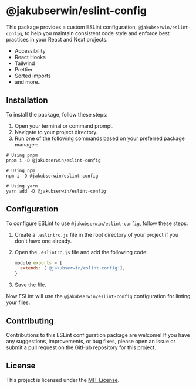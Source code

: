 # @jakubserwin/eslint-config

This package provides a custom ESLint configuration, `@jakubserwin/eslint-config`, to help you maintain consistent code style and enforce best practices in your React and Next projects.

- Accessibility
- React Hooks
- Tailwind
- Prettier
- Sorted imports
- and more..

## Installation

To install the package, follow these steps:

1. Open your terminal or command prompt.
2. Navigate to your project directory.
3. Run one of the following commands based on your preferred package manager:

```shell
# Using pnpm
pnpm i -D @jakubserwin/eslint-config

# Using npm
npm i -D @jakubserwin/eslint-config

# Using yarn
yarn add -D @jakubserwin/eslint-config
```
## Configuration

To configure ESLint to use `@jakubserwin/eslint-config`, follow these steps:

1. Create a `.eslintrc.js` file in the root directory of your project if you don't have one already.
2. Open the `.eslintrc.js` file and add the following code:

   ```javascript
   module.exports = {
     extends: ['@jakubserwin/eslint-config'],
   }
   ```

3. Save the file.

Now ESLint will use the `@jakubserwin/eslint-config` configuration for linting your files.

## Contributing

Contributions to this ESLint configuration package are welcome! If you have any suggestions, improvements, or bug fixes, please open an issue or submit a pull request on the GitHub repository for this project.

## License

This project is licensed under the [MIT License](LICENSE).